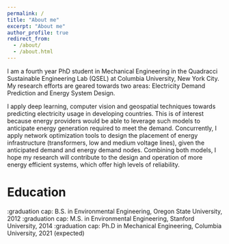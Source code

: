 ```yaml
---
permalink: /
title: "About me"
excerpt: "About me"
author_profile: true
redirect_from: 
  - /about/
  - /about.html
---
```


I am a fourth year PhD student in Mechanical Engineering in the Quadracci Sustainable Engineering Lab (QSEL) at Columbia University, New York City. My research efforts are geared towards two areas: Electricity Demand Prediction and Energy System Design. 

I apply deep learning, computer vision and geospatial techniques towards predicting electricity usage in developing countries. This is of interest because energy providers would be able to leverage such models to anticipate energy generation required to meet the demand. Concurrently, I apply network optimization tools to design the placement of energy infrastructure (transformers, low and medium voltage lines), given the anticipated demand and energy demand nodes. Combining both models, I hope my research will contribute to the design and operation of more energy efficient systems, which offer high levels of reliability. 


Education
======
:graduation cap: B.S. in Environmental Engineering, Oregon State University, 2012
:graduation cap: M.S. in Environmental Engineering, Stanford University, 2014
:graduation cap: Ph.D in Mechanical Engineering, Columbia University, 2021 (expected)
